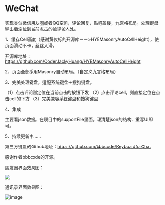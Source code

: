 # WeChat
实现类似微信朋友圈或者QQ空间，评论回复，贴吧盖楼，九宫格布局。处理键盘弹出后定位到当前点击的被评论人处。

1、缓存Cell高度（感谢黄仪标的开源库－－>HYBMasonryAutoCellHeight），使页面滑动不卡，丝丝入滑。

开源库地址：https://github.com/CoderJackyHuang/HYBMasonryAutoCellHeight

2、页面全部采用Masonry自动布局。（自定义九宫格布局）

3、完美处理键盘，适配系统键盘＋搜狗键盘。

（1）点击评论则定位在当前点击的按钮下发
（2）点击评论cell，则直接定位在点击cell的下方
（3）完美兼容系统键盘和搜狗键盘

4、集成

主要看json数据。在项目中的supportFile里面。理清楚json的结构，重写UI即可。

5、持续更新中......

第三方键盘的Github地址：https://github.com/bbbcode/KeyboardforChat

感谢作者bbbcode的开源。

朋友圈界面效果图：

![](http://images.cnitblog.com/blog/545446/201409/250919410291383.png)  



通讯录界面效果图：

![image](https://github.com/lizichenzi/WeChat/blob/master/Desktop/Lizi/WeChat/WeChat/addressBook.gif)   






